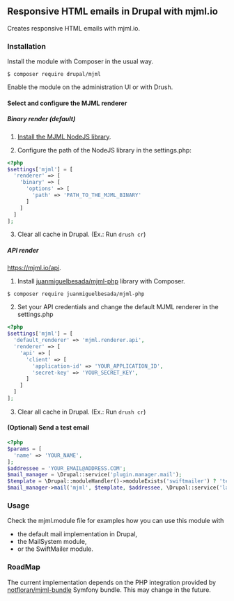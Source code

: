 ## Responsive HTML emails in Drupal with mjml.io

Creates responsive HTML emails with mjml.io.

### Installation

Install the module with Composer in the usual way.

```shell
$ composer require drupal/mjml
```

Enable the module on the administration UI or with Drush.

#### Select and configure the MJML renderer

##### Binary render (default)

1. [Install the MJML NodeJS library](https://mjml.io/documentation/#installation).

2. Configure the path of the NodeJS library in the settings.php:

```php
<?php
$settings['mjml'] = [
  'renderer' => [
    'binary' => [
      'options' => [
        'path' => 'PATH_TO_THE_MJML_BINARY'
      ]
    ]
  ]
];
```
3. Clear all cache in Drupal. (Ex.: Run `drush cr`)

##### API render

https://mjml.io/api.

1. Install [juanmiguelbesada/mjml-php](https://packagist.org/packages/juanmiguelbesada/mjml-php) library with Composer.

```shell
$ composer require juanmiguelbesada/mjml-php
```

2. Set your API credentials and change the default MJML renderer in the settings.php
```php
<?php
$settings['mjml'] = [
  'default_renderer' => 'mjml.renderer.api',
  'renderer' => [
    'api' => [
      'client' => [
        'application-id' => 'YOUR_APPLICATION_ID',
        'secret-key' => 'YOUR_SECRET_KEY',
      ]
    ]
  ]
];
```

3. Clear all cache in Drupal. (Ex.: Run `drush cr`)

#### (Optional) Send a test email

```php
<?php
$params = [
  'name' => 'YOUR_NAME',
];
$addressee = 'YOUR_EMAIL@ADDRESS.COM';
$mail_manager = \Drupal::service('plugin.manager.mail');
$template = \Drupal::moduleHandler()->moduleExists('swiftmailer') ? 'test_mail_mjml_twig_template_swiftmailer' : 'test_mail_mjml_twig_template';
$mail_manager->mail('mjml', $template, $addressee, \Drupal::service('language.default')->get()->getId(), $params);
```

### Usage

Check the mjml.module file for examples how you can use this module with

* the default mail implementation in Drupal,
* the MailSystem module,
* or the SwiftMailer module.

### RoadMap

The current implementation depends on the PHP integration provided by
[notfloran/mjml-bundle](https://packagist.org/packages/notfloran/mjml-bundle) Symfony bundle. This may change in the
future.

